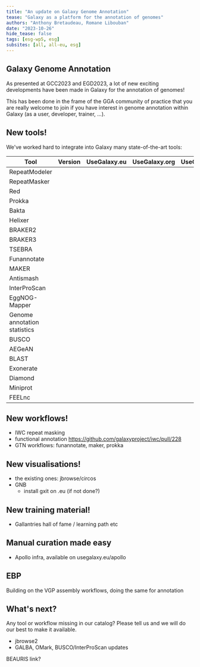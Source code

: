 ```yaml
---
title: "An update on Galaxy Genome Annotation"
tease: "Galaxy as a platform for the annotation of genomes"
authors: "Anthony Bretaudeau, Romane Libouban"
date: "2023-10-26"
hide_tease: false
tags: [esg-wp5, esg]
subsites: [all, all-eu, esg]
---
```


## Galaxy Genome Annotation

As presented at GCC2023 and EGD2023, a lot of new exciting developments have been made in Galaxy for the annotation of genomes!

This has been done in the frame of the GGA community of practice that you are really welcome to join if you have interest in genome annotation within Galaxy (as a user, developer, trainer, ...).

## New tools!

We've worked hard to integrate into Galaxy many state-of-the-art tools:

| Tool | Version | UseGalaxy.eu | UseGalaxy.org | UseGalaxy.org.au |
|---|---|---|---|---|
| RepeatModeler |  |  |  |  |
| RepeatMasker |  |  |  |  |
| Red |  |  |  |  |
| Prokka |  |  |  |  |
| Bakta |  |  |  |  |
| Helixer |  |  |  |  |
| BRAKER2 |  |  |  |  |
| BRAKER3 |  |  |  |  |
| TSEBRA |  |  |  |  |
| Funannotate |  |  |  |  |
| MAKER |  |  |  |  |
| Antismash |  |  |  |  |
| InterProScan |  |  |  |  |
| EggNOG-Mapper |  |  |  |  |
| Genome annotation statistics |  |  |  |  |
| BUSCO |  |  |  |  |
| AEGeAN |  |  |  |  |
| BLAST |  |  |  |  |
| Exonerate |  |  |  |  |
| Diamond |  |  |  |  |
| Miniprot |  |  |  |  |
| FEELnc |  |  |  |  |

## New workflows!

- IWC repeat masking
- functional annotation https://github.com/galaxyproject/iwc/pull/228
- GTN workflows: funannotate, maker, prokka

## New visualisations!

- the existing ones: jbrowse/circos
- GNB
  - install gxit on .eu (if not done?)

## New training material!

- Gallantries hall of fame / learning path etc

## Manual curation made easy

- Apollo infra, available on usegalaxy.eu/apollo

## EBP

Building on the VGP assembly workflows, doing the same for annotation

## What's next?

Any tool or workflow missing in our catalog? Please tell us and we will do our best to make it available.

- jbrowse2
- GALBA, OMark, BUSCO/InterProScan updates

BEAURIS link?
